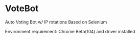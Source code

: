 # VoteBot
Auto Voting Bot w/ IP rotations Based on Selenium

Environment requirement: Chrome Beta(104) and driver installed
